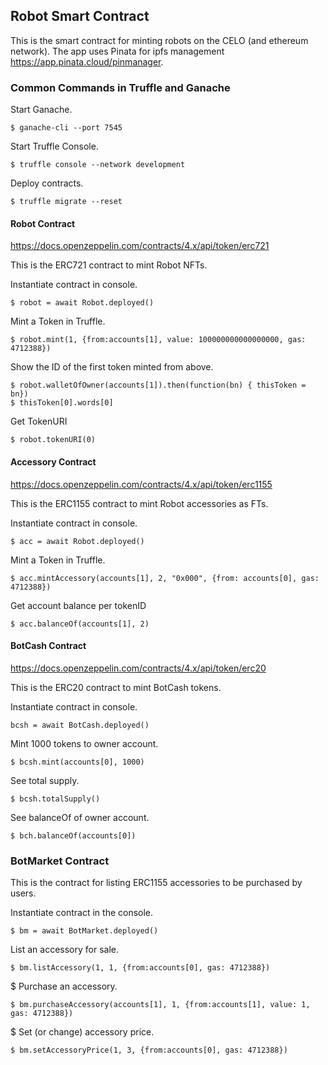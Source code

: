 ## Robot Smart Contract
This is the smart contract for minting robots on the CELO (and ethereum network). The app uses Pinata for ipfs management <https://app.pinata.cloud/pinmanager>.

### Common Commands in Truffle and Ganache
Start Ganache.
```
$ ganache-cli --port 7545
```

Start Truffle Console.
```
$ truffle console --network development
```

Deploy contracts.
```
$ truffle migrate --reset
```

#### Robot Contract
<https://docs.openzeppelin.com/contracts/4.x/api/token/erc721>  

This is the ERC721 contract to mint Robot NFTs.  

Instantiate contract in console.
```
$ robot = await Robot.deployed()
```

Mint a Token in Truffle.
```
$ robot.mint(1, {from:accounts[1], value: 100000000000000000, gas: 4712388})
```

Show the ID of the first token minted from above.
```
$ robot.walletOfOwner(accounts[1]).then(function(bn) { thisToken = bn})
$ thisToken[0].words[0]
```

Get TokenURI
```
$ robot.tokenURI(0)
```

#### Accessory Contract
<https://docs.openzeppelin.com/contracts/4.x/api/token/erc1155>  

This is the ERC1155 contract to mint Robot accessories as FTs.  

Instantiate contract in console.
```
$ acc = await Robot.deployed()
```

Mint a Token in Truffle.
```
$ acc.mintAccessory(accounts[1], 2, "0x000", {from: accounts[0], gas: 4712388})
```

Get account balance per tokenID
```
$ acc.balanceOf(accounts[1], 2)
```

#### BotCash Contract
<https://docs.openzeppelin.com/contracts/4.x/api/token/erc20>  

This is the ERC20 contract to mint BotCash tokens.

Instantiate contract in console.
```
bcsh = await BotCash.deployed()
```

Mint 1000 tokens to owner account.
```
$ bcsh.mint(accounts[0], 1000)
```

See total supply.
```
$ bcsh.totalSupply()
```

See balanceOf of owner account.
```
$ bch.balanceOf(accounts[0])
```

### BotMarket Contract
This is the contract for listing ERC1155 accessories to be purchased by users.  


Instantiate contract in the console.
```
$ bm = await BotMarket.deployed()
```

List an accessory for sale.
```
$ bm.listAccessory(1, 1, {from:accounts[0], gas: 4712388})
```

$ Purchase an accessory.
```
$ bm.purchaseAccessory(accounts[1], 1, {from:accounts[1], value: 1, gas: 4712388})
```

$ Set (or change) accessory price.
```
$ bm.setAccessoryPrice(1, 3, {from:accounts[0], gas: 4712388})
```
